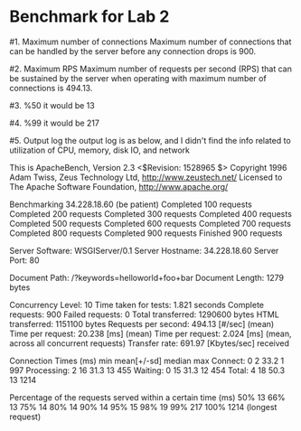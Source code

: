 # Benchmark for Lab 2

#1. Maximum number of connections
Maximum number of connections that can be handled by the server before any connection drops is 900.

#2. Maximum RPS
Maximum number of requests per second (RPS) that can be sustained by the server when operating with maximum number of connections is 494.13.

#3. %50
it would be 13

#4. %99
it would be 217

#5. Output log
the output log is as below, and I didn't find the info related to utilization of CPU, memory, disk IO, and network


This is ApacheBench, Version 2.3 <$Revision: 1528965 $>
Copyright 1996 Adam Twiss, Zeus Technology Ltd, http://www.zeustech.net/
Licensed to The Apache Software Foundation, http://www.apache.org/

Benchmarking 34.228.18.60 (be patient)
Completed 100 requests
Completed 200 requests
Completed 300 requests
Completed 400 requests
Completed 500 requests
Completed 600 requests
Completed 700 requests
Completed 800 requests
Completed 900 requests
Finished 900 requests


Server Software:        WSGIServer/0.1
Server Hostname:        34.228.18.60
Server Port:            80

Document Path:          /?keywords=helloworld+foo+bar
Document Length:        1279 bytes

Concurrency Level:      10
Time taken for tests:   1.821 seconds
Complete requests:      900
Failed requests:        0
Total transferred:      1290600 bytes
HTML transferred:       1151100 bytes
Requests per second:    494.13 [#/sec] (mean)
Time per request:       20.238 [ms] (mean)
Time per request:       2.024 [ms] (mean, across all concurrent requests)
Transfer rate:          691.97 [Kbytes/sec] received

Connection Times (ms)
              min  mean[+/-sd] median   max
Connect:        0    2  33.2      1     997
Processing:     2   16  31.3     13     455
Waiting:        0   15  31.3     12     454
Total:          4   18  50.3     13    1214

Percentage of the requests served within a certain time (ms)
  50%     13
  66%     13
  75%     14
  80%     14
  90%     14
  95%     15
  98%     19
  99%    217
 100%   1214 (longest request)

